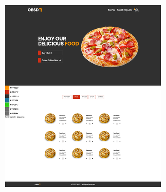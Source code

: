 <img src="https://github.com/selshahawee/Ordering-app/blob/main/public/images/Home%20(1).png?raw=true " width="700px" alt="desktop"/>
